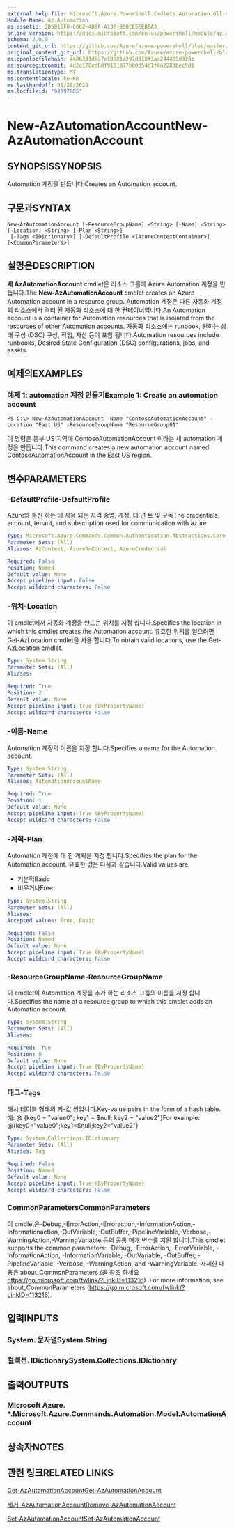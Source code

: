 ```yaml
---
external help file: Microsoft.Azure.PowerShell.Cmdlets.Automation.dll-Help.xml
Module Name: Az.Automation
ms.assetid: 2D5B16F0-0662-4D9F-A13F-808CE5EEBBA3
online version: https://docs.microsoft.com/en-us/powershell/module/az.automation/new-azautomationaccount
schema: 2.0.0
content_git_url: https://github.com/Azure/azure-powershell/blob/master/src/Automation/Automation/help/New-AzAutomationAccount.md
original_content_git_url: https://github.com/Azure/azure-powershell/blob/master/src/Automation/Automation/help/New-AzAutomationAccount.md
ms.openlocfilehash: 4486301d6a7e39081e297d018f3aa244459d328b
ms.sourcegitcommit: 4d2c178cd6df9151877b08d54c1f4a228dbec9d1
ms.translationtype: MT
ms.contentlocale: ko-KR
ms.lasthandoff: 01/29/2020
ms.locfileid: "93697805"
---
```

# <span data-ttu-id="eace3-101">New-AzAutomationAccount</span><span class="sxs-lookup"><span data-stu-id="eace3-101">New-AzAutomationAccount</span></span>

## <span data-ttu-id="eace3-102">SYNOPSIS</span><span class="sxs-lookup"><span data-stu-id="eace3-102">SYNOPSIS</span></span>
<span data-ttu-id="eace3-103">Automation 계정을 만듭니다.</span><span class="sxs-lookup"><span data-stu-id="eace3-103">Creates an Automation account.</span></span>

## <span data-ttu-id="eace3-104">구문과</span><span class="sxs-lookup"><span data-stu-id="eace3-104">SYNTAX</span></span>

```
New-AzAutomationAccount [-ResourceGroupName] <String> [-Name] <String> [-Location] <String> [-Plan <String>]
 [-Tags <IDictionary>] [-DefaultProfile <IAzureContextContainer>] [<CommonParameters>]
```

## <span data-ttu-id="eace3-105">설명은</span><span class="sxs-lookup"><span data-stu-id="eace3-105">DESCRIPTION</span></span>
<span data-ttu-id="eace3-106">**새 AzAutomationAccount** cmdlet은 리소스 그룹에 Azure Automation 계정을 만듭니다.</span><span class="sxs-lookup"><span data-stu-id="eace3-106">The **New-AzAutomationAccount** cmdlet creates an Azure Automation account in a resource group.</span></span>
<span data-ttu-id="eace3-107">Automation 계정은 다른 자동화 계정의 리소스에서 격리 된 자동화 리소스에 대 한 컨테이너입니다.</span><span class="sxs-lookup"><span data-stu-id="eace3-107">An Automation account is a container for Automation resources that is isolated from the resources of other Automation accounts.</span></span> <span data-ttu-id="eace3-108">자동화 리소스에는 runbook, 원하는 상태 구성 (DSC) 구성, 작업, 자산 등이 포함 됩니다.</span><span class="sxs-lookup"><span data-stu-id="eace3-108">Automation resources include runbooks, Desired State Configuration (DSC) configurations, jobs, and assets.</span></span>

## <span data-ttu-id="eace3-109">예제의</span><span class="sxs-lookup"><span data-stu-id="eace3-109">EXAMPLES</span></span>

### <span data-ttu-id="eace3-110">예제 1: automation 계정 만들기</span><span class="sxs-lookup"><span data-stu-id="eace3-110">Example 1: Create an automation account</span></span>
```
PS C:\> New-AzAutomationAccount -Name "ContosoAutomationAccount" -Location "East US" -ResourceGroupName "ResourceGroup01"
```

<span data-ttu-id="eace3-111">이 명령은 동부 US 지역에 ContosoAutomationAccount 이라는 새 automation 계정을 만듭니다.</span><span class="sxs-lookup"><span data-stu-id="eace3-111">This command creates a new automation account named ContosoAutomationAccount in the East US region.</span></span>

## <span data-ttu-id="eace3-112">변수</span><span class="sxs-lookup"><span data-stu-id="eace3-112">PARAMETERS</span></span>

### <span data-ttu-id="eace3-113">-DefaultProfile</span><span class="sxs-lookup"><span data-stu-id="eace3-113">-DefaultProfile</span></span>
<span data-ttu-id="eace3-114">Azure와 통신 하는 데 사용 되는 자격 증명, 계정, 테 넌 트 및 구독</span><span class="sxs-lookup"><span data-stu-id="eace3-114">The credentials, account, tenant, and subscription used for communication with azure</span></span>

```yaml
Type: Microsoft.Azure.Commands.Common.Authentication.Abstractions.Core.IAzureContextContainer
Parameter Sets: (All)
Aliases: AzContext, AzureRmContext, AzureCredential

Required: False
Position: Named
Default value: None
Accept pipeline input: False
Accept wildcard characters: False
```

### <span data-ttu-id="eace3-115">-위치</span><span class="sxs-lookup"><span data-stu-id="eace3-115">-Location</span></span>
<span data-ttu-id="eace3-116">이 cmdlet에서 자동화 계정을 만드는 위치를 지정 합니다.</span><span class="sxs-lookup"><span data-stu-id="eace3-116">Specifies the location in which this cmdlet creates the Automation account.</span></span>
<span data-ttu-id="eace3-117">유효한 위치를 얻으려면 Get-AzLocation cmdlet을 사용 합니다.</span><span class="sxs-lookup"><span data-stu-id="eace3-117">To obtain valid locations, use the Get-AzLocation cmdlet.</span></span>

```yaml
Type: System.String
Parameter Sets: (All)
Aliases:

Required: True
Position: 2
Default value: None
Accept pipeline input: True (ByPropertyName)
Accept wildcard characters: False
```

### <span data-ttu-id="eace3-118">-이름</span><span class="sxs-lookup"><span data-stu-id="eace3-118">-Name</span></span>
<span data-ttu-id="eace3-119">Automation 계정의 이름을 지정 합니다.</span><span class="sxs-lookup"><span data-stu-id="eace3-119">Specifies a name for the Automation account.</span></span>

```yaml
Type: System.String
Parameter Sets: (All)
Aliases: AutomationAccountName

Required: True
Position: 1
Default value: None
Accept pipeline input: True (ByPropertyName)
Accept wildcard characters: False
```

### <span data-ttu-id="eace3-120">-계획</span><span class="sxs-lookup"><span data-stu-id="eace3-120">-Plan</span></span>
<span data-ttu-id="eace3-121">Automation 계정에 대 한 계획을 지정 합니다.</span><span class="sxs-lookup"><span data-stu-id="eace3-121">Specifies the plan for the Automation account.</span></span>
<span data-ttu-id="eace3-122">유효한 값은 다음과 같습니다.</span><span class="sxs-lookup"><span data-stu-id="eace3-122">Valid values are:</span></span>
- <span data-ttu-id="eace3-123">기본적</span><span class="sxs-lookup"><span data-stu-id="eace3-123">Basic</span></span>
- <span data-ttu-id="eace3-124">비우거나</span><span class="sxs-lookup"><span data-stu-id="eace3-124">Free</span></span>

```yaml
Type: System.String
Parameter Sets: (All)
Aliases:
Accepted values: Free, Basic

Required: False
Position: Named
Default value: None
Accept pipeline input: True (ByPropertyName)
Accept wildcard characters: False
```

### <span data-ttu-id="eace3-125">-ResourceGroupName</span><span class="sxs-lookup"><span data-stu-id="eace3-125">-ResourceGroupName</span></span>
<span data-ttu-id="eace3-126">이 cmdlet이 Automation 계정을 추가 하는 리소스 그룹의 이름을 지정 합니다.</span><span class="sxs-lookup"><span data-stu-id="eace3-126">Specifies the name of a resource group to which this cmdlet adds an Automation account.</span></span>

```yaml
Type: System.String
Parameter Sets: (All)
Aliases:

Required: True
Position: 0
Default value: None
Accept pipeline input: True (ByPropertyName)
Accept wildcard characters: False
```

### <span data-ttu-id="eace3-127">태그</span><span class="sxs-lookup"><span data-stu-id="eace3-127">-Tags</span></span>
<span data-ttu-id="eace3-128">해시 테이블 형태의 키-값 쌍입니다.</span><span class="sxs-lookup"><span data-stu-id="eace3-128">Key-value pairs in the form of a hash table.</span></span> <span data-ttu-id="eace3-129">예: @ {key0 = "value0"; key1 = $null; key2 = "value2"}</span><span class="sxs-lookup"><span data-stu-id="eace3-129">For example: @{key0="value0";key1=$null;key2="value2"}</span></span>

```yaml
Type: System.Collections.IDictionary
Parameter Sets: (All)
Aliases: Tag

Required: False
Position: Named
Default value: None
Accept pipeline input: True (ByPropertyName)
Accept wildcard characters: False
```

### <span data-ttu-id="eace3-130">CommonParameters</span><span class="sxs-lookup"><span data-stu-id="eace3-130">CommonParameters</span></span>
<span data-ttu-id="eace3-131">이 cmdlet은-Debug,-ErrorAction,-Erroraction,-InformationAction,-Informationaction,-OutVariable,-OutBuffer,-PipelineVariable,-Verbose,-WarningAction,-WarningVariable 등의 공통 매개 변수를 지원 합니다.</span><span class="sxs-lookup"><span data-stu-id="eace3-131">This cmdlet supports the common parameters: -Debug, -ErrorAction, -ErrorVariable, -InformationAction, -InformationVariable, -OutVariable, -OutBuffer, -PipelineVariable, -Verbose, -WarningAction, and -WarningVariable.</span></span> <span data-ttu-id="eace3-132">자세한 내용은 about_CommonParameters (을 참조 하세요 https://go.microsoft.com/fwlink/?LinkID=113216) .</span><span class="sxs-lookup"><span data-stu-id="eace3-132">For more information, see about_CommonParameters (https://go.microsoft.com/fwlink/?LinkID=113216).</span></span>

## <span data-ttu-id="eace3-133">입력</span><span class="sxs-lookup"><span data-stu-id="eace3-133">INPUTS</span></span>

### <span data-ttu-id="eace3-134">System. 문자열</span><span class="sxs-lookup"><span data-stu-id="eace3-134">System.String</span></span>

### <span data-ttu-id="eace3-135">컬렉션. IDictionary</span><span class="sxs-lookup"><span data-stu-id="eace3-135">System.Collections.IDictionary</span></span>

## <span data-ttu-id="eace3-136">출력</span><span class="sxs-lookup"><span data-stu-id="eace3-136">OUTPUTS</span></span>

### <span data-ttu-id="eace3-137">Microsoft Azure. \*.</span><span class="sxs-lookup"><span data-stu-id="eace3-137">Microsoft.Azure.Commands.Automation.Model.AutomationAccount</span></span>

## <span data-ttu-id="eace3-138">상속자</span><span class="sxs-lookup"><span data-stu-id="eace3-138">NOTES</span></span>

## <span data-ttu-id="eace3-139">관련 링크</span><span class="sxs-lookup"><span data-stu-id="eace3-139">RELATED LINKS</span></span>

[<span data-ttu-id="eace3-140">Get-AzAutomationAccount</span><span class="sxs-lookup"><span data-stu-id="eace3-140">Get-AzAutomationAccount</span></span>](./Get-AzAutomationAccount.md)

[<span data-ttu-id="eace3-141">제거-AzAutomationAccount</span><span class="sxs-lookup"><span data-stu-id="eace3-141">Remove-AzAutomationAccount</span></span>](./Remove-AzAutomationAccount.md)

[<span data-ttu-id="eace3-142">Set-AzAutomationAccount</span><span class="sxs-lookup"><span data-stu-id="eace3-142">Set-AzAutomationAccount</span></span>](./Set-AzAutomationAccount.md)
